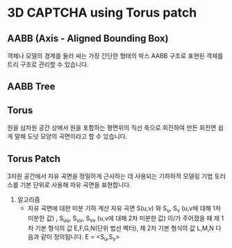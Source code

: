 # 3D CAPTCHA using Torus patch

## AABB (Axis - Aligned Bounding Box)
객체나 모델의 경계를 둘러 싸는 가장 간단한 형태의 박스
AABB 구조로 표현된 객체를 트리 구조로 관리할 수 있습니다.

## AABB Tree

## Torus
원을 삼차원 공간 상에서 원을 포함하는 평면위의 직선 축으로 회전하여 만든 회전면
쉽게 말해 도넛 모양의 곡면이라고 할 수 있습니다.

## Torus Patch
3차원 공간에서 자유 곡면을 정밀하게 근사하는 데 사용되는 기하하적 모델링 기법
토러스를 기본 단위로 사용해 자유 곡면을 표현합니다.

1. 알고리즘
   * 자유 곡면에 대한 미분 기하 계산
   자유 곡면 S(u,v) 와 S<sub>u</sub>, S<sub>v</sub> (u,v에 대해 1차 미분한 값) , S<sub>uu</sub>, S<sub>uv</sub>, S<sub>vv</sub> (u,v에 대해 2차 미분한 값) 이/가 주어졌을 때 제 1차 기본 형식의 값 E,F,G,N(단위 법선 벡터), 제 2차 기본 형식의 값 L,M,N 다음과 같이 정의됩니다.
            E = <S<sub>u</sub>,S<sub>v</sub>>

